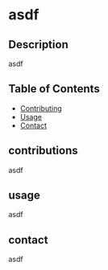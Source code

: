 # asdf

## Description
asdf

## Table of Contents
* [Contributing](#contributions)
* [Usage](#usage)
* [Contact](#contact)



## contributions
asdf

## usage
asdf

## contact
asdf
